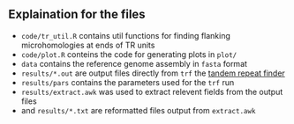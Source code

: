 ## Explaination for the files

- `code/tr_util.R` contains util functions for finding flanking microhomologies at ends of TR units
- `code/plot.R` conteins the code for generating plots in `plot/`
- `data` contains the reference genome assembly in `fasta` format
- `results/*.out` are output files directly from `trf` the [tandem repeat finder](https://tandem.bu.edu/trf/trf.html)
- `results/pars` contains the parameters used for the `trf` run
- `results/extract.awk` was used to extract relevent fields from the output files
- and `results/*.txt` are reformatted files output from `extract.awk`